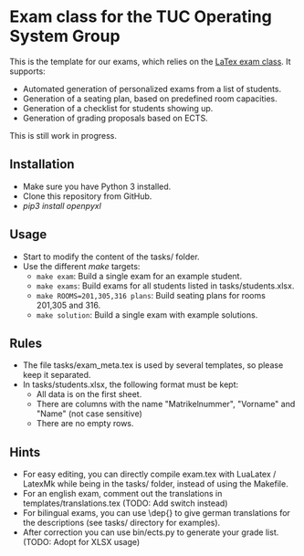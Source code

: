 # Exam class for the TUC Operating System Group

This is the template for our exams, which relies on the [LaTex exam class](https://www.ctan.org/pkg/exam). It supports:

  - Automated generation of personalized exams from a list of students.
  - Generation of a seating plan, based on predefined room capacities.
  - Generation of a checklist for students showing up.
  - Generation of grading proposals based on ECTS.

This is still work in progress.

## Installation

- Make sure you have Python 3 installed.
- Clone this repository from GitHub.
- *pip3 install openpyxl*

## Usage

- Start to modify the content of the tasks/ folder.
- Use the different *make* targets:
  - `make exam`: Build a single exam for an example student.
  - `make exams`: Build exams for all students listed in tasks/students.xlsx.
  - `make ROOMS=201,305,316 plans`: Build seating plans for rooms 201,305 and 316.
  - `make solution`: Build a single exam with example solutions.

## Rules

- The file tasks/exam_meta.tex is used by several templates, so please keep it separated.
- In tasks/students.xlsx, the following format must be kept:
  - All data is on the first sheet.
  - There are columns with the name "Matrikelnummer", "Vorname" and "Name" (not case sensitive)
  - There are no empty rows.

## Hints

- For easy editing, you can directly compile exam.tex with LuaLatex / LatexMk while being in the tasks/ folder, instead of using the Makefile. 
- For an english exam, comment out the translations in templates/translations.tex (TODO: Add switch instead) 
- For bilingual exams, you can use \dep{} to give german translations for the descriptions (see tasks/ directory for examples).
- After correction you can use bin/ects.py to generate your grade list. (TODO: Adopt for XLSX usage)

